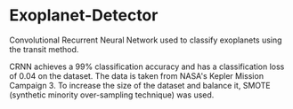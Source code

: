 # Exoplanet-Detector

Convolutional Recurrent Neural Network used to classify exoplanets using the transit method.

CRNN achieves a 99% classification accuracy and has a classification loss of 0.04 on the dataset.
The data is taken from NASA's Kepler Mission Campaign 3. To increase the size of the dataset and balance it, SMOTE (synthetic minority over-sampling technique) was used.
